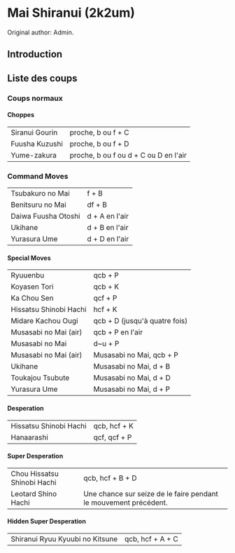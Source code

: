 # Mai Shiranui (2k2um)

Original author: Admin.

## Introduction

## Liste des coups

### Coups normaux

#### Choppes

|                |                                       |
|----------------|---------------------------------------|
| Siranui Gourin | proche, b ou f + C                    |
| Fuusha Kuzushi | proche, b ou f + D                    |
| Yume-zakura    | proche, b ou f ou d + C ou D en l'air |

### Command Moves

|                     |                |
|---------------------|----------------|
| Tsubakuro no Mai    | f + B          |
| Benitsuru no Mai    | df + B         |
| Daiwa Fuusha Otoshi | d + A en l'air |
| Ukihane             | d + B en l'air |
| Yurasura Ume        | d + D en l'air |

#### Special Moves

|                        |                               |
|------------------------|-------------------------------|
| Ryuuenbu               | qcb + P                       |
| Koyasen Tori           | qcb + K                       |
| Ka Chou Sen            | qcf + P                       |
| Hissatsu Shinobi Hachi | hcf + K                       |
| Midare Kachou Ougi     | qcb + D (jusqu'à quatre fois) |
| Musasabi no Mai (air)  | qcb + P en l'air              |
| Musasabi no Mai        | d\~u + P                      |
| Musasabi no Mai (air)  | Musasabi no Mai, qcb + P      |
| Ukihane                | Musasabi no Mai, d + B        |
| Toukajou Tsubute       | Musasabi no Mai, d + D        |
| Yurasura Ume           | Musasabi no Mai, d + P        |

#### Desperation

|                        |              |
|------------------------|--------------|
| Hissatsu Shinobi Hachi | qcb, hcf + K |
| Hanaarashi             | qcf, qcf + P |

#### Super Desperation

|                             |                                                                  |
|-----------------------------|------------------------------------------------------------------|
| Chou Hissatsu Shinobi Hachi | qcb, hcf + B + D                                                 |
| Leotard Shino Hachi         | Une chance sur seize de le faire pendant le mouvement précédent. |

#### Hidden Super Desperation

|                                 |                  |
|---------------------------------|------------------|
| Shiranui Ryuu Kyuubi no Kitsune | qcb, hcf + A + C |
